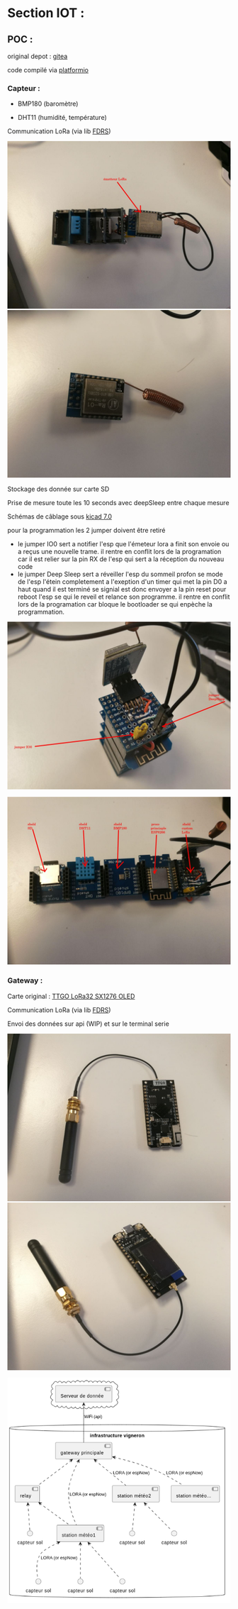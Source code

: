 # Section IOT :

## POC :

original depot : [gitea](https://git.lab-ouest.org/Epitech/T-MAJ-800_msc2024)

code compilé via [platformio](https://platformio.org/)

### Capteur :

- BMP180 (baromètre)

- DHT11 (humidité, température)

Communication LoRa (via lib [FDRS](https://github.com/timmbogner/Farm-Data-Relay-System))

![émetteur LoRa](img/photo_3_2023-07-18_15-35-55.jpg)
![émetteur LoRa2](img/photo_4_2023-07-18_15-35-55.jpg)

Stockage des donnée sur carte SD

Prise de mesure toute les 10 seconds avec deepSleep entre chaque mesure

Schémas de câblage sous [kicad 7.0](https://www.kicad.org/)

pour la programmation les 2 jumper doivent être retiré

- le jumper IO0 sert a notifier l'esp que l'émeteur lora a finit son envoie ou a reçus une nouvelle trame. il rentre en conflit lors de la programation car il est relier sur la pin RX de l'esp qui sert a la réception du nouveau code
- le jumper Deep Sleep sert a réveiller l'esp du sommeil profon se mode de l'esp l'étein completement a l'exeption d'un timer qui met la pin D0 a haut quand il est terminé se signial est donc envoyer a la pin reset pour reboot l'esp se qui le reveil et relance son programme. il rentre en conflit lors de la programation car bloque le bootloader se qui enpèche la programmation.

![jumper](img/photo_2_2023-07-18_15-35-55.jpg)


![shields](img/photo_5_2023-07-18_15-35-55.jpg)





### Gateway :

Carte original : [TTGO LoRa32 SX1276 OLED](https://fr.aliexpress.com/item/4001275174741.html)

Communication LoRa (via lib [FDRS](https://github.com/timmbogner/Farm-Data-Relay-System))

Envoi des données sur api (WIP) et sur le terminal serie

![gateway](img/photo_1_2023-07-18_15-35-55.jpg)
![gateway](img/photo_6_2023-07-18_15-35-55.jpg)


![archi global](img/archiGraph.png)
